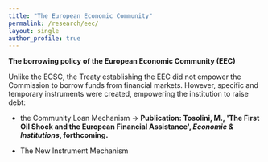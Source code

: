 ```yaml
---
title: "The European Economic Community"
permalink: /research/eec/
layout: single
author_profile: true
---
```

**The borrowing policy of the European Economic Community (EEC)**


Unlike the ECSC, the Treaty establishing the EEC did not empower the Commission to borrow funds from financial markets. However, specific and temporary instruments were created, empowering the institution to raise debt:

- the Community Loan Mechanism
$\rightarrow$ **Publication: Tosolini, M., 'The First Oil Shock and the European Financial Assistance', _Economie & Institutions_, forthcoming.**


- The New Instrument Mechanism
